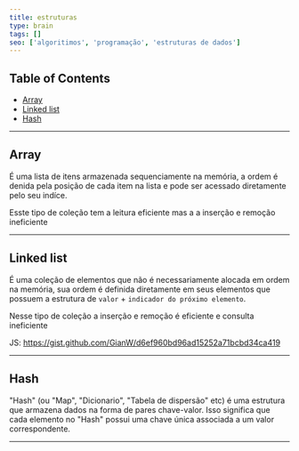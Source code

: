 ```yaml
---
title: estruturas
type: brain
tags: []
seo: ['algoritimos', 'programação', 'estruturas de dados']
---
```


## Table of Contents

- [Array](#array)
- [Linked list](#linked-list)
- [Hash](#hash)

<hr>
<a name="array"></a>

## Array

É uma lista de itens armazenada sequenciamente na memória, a ordem é denida pela posição de cada item na lista e pode ser acessado diretamente pelo seu indíce.

Esste tipo de coleção tem a leitura eficiente mas a a inserção e remoção ineficiente

<a name="escopo-de-variaveis"></a>

<hr>

<a name="linke-list"></a>

## Linked list

É uma coleção de elementos que não é necessariamente alocada em ordem na memória, sua ordem é definida diretamente em seus elementos que possuem a estrutura de `valor` + `indicador do próximo elemento`.

Nesse tipo de coleção a inserção e remoção é eficiente e consulta ineficiente

JS: <a href='https://gist.github.com/GianW/d6ef960bd96ad15252a71bcbd34ca419'>https://gist.github.com/GianW/d6ef960bd96ad15252a71bcbd34ca419</a>

<hr>

<a name="hash"></a>

## Hash

"Hash" (ou "Map", "Dicionario", "Tabela de dispersão" etc) é uma estrutura que armazena dados na forma de pares chave-valor. Isso significa que cada elemento no "Hash" possui uma chave única associada a um valor correspondente. 

<hr>
